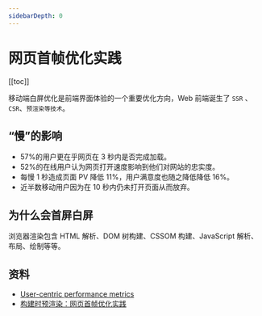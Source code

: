 ```yaml
---
sidebarDepth: 0
---
```


# 网页首帧优化实践

[[toc]]

移动端白屏优化是前端界面体验的一个重要优化方向，Web 前端诞生了 `SSR` 、`CSR`、`预渲染等技术`。

## “慢”的影响

- 57%的用户更在乎网页在 3 秒内是否完成加载。
- 52%的在线用户认为网页打开速度影响到他们对网站的忠实度。
- 每慢 1 秒造成页面 PV 降低 11%，用户满意度也随之降低降低 16%。
- 近半数移动用户因为在 10 秒内仍未打开页面从而放弃。

## 为什么会首屏白屏

浏览器渲染包含 HTML 解析、DOM 树构建、CSSOM 构建、JavaScript 解析、布局、绘制等等。

## 资料

- [User-centric performance metrics](https://web.dev/user-centric-performance-metrics/)
- [构建时预渲染：网页首帧优化实践](https://tech.meituan.com/2018/11/15/first-contentful-paint-practice.html)
